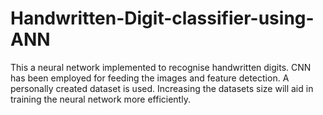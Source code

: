 # Handwritten-Digit-classifier-using-ANN
This a neural network implemented to recognise handwritten digits. CNN has been employed for feeding the images and feature detection. A personally created dataset is used. Increasing the datasets size will aid in training the neural network more efficiently. 
